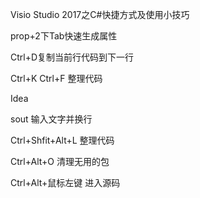 Visio Studio 2017之C#快捷方式及使用小技巧

prop+2下Tab快速生成属性

Ctrl+D复制当前行代码到下一行

Ctrl+K   Ctrl+F  整理代码



Idea 

sout 输入文字并换行

Ctrl+Shfit+Alt+L  整理代码

Ctrl+Alt+O 清理无用的包

Ctrl+Alt+鼠标左键 进入源码

